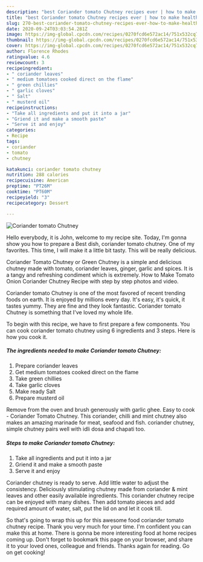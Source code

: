 ```yaml
---
description: "best Coriander tomato Chutney recipes ever | how to make healthy Coriander tomato Chutney"
title: "best Coriander tomato Chutney recipes ever | how to make healthy Coriander tomato Chutney"
slug: 270-best-coriander-tomato-chutney-recipes-ever-how-to-make-healthy-coriander-tomato-chutney
date: 2020-09-24T03:03:54.281Z
image: https://img-global.cpcdn.com/recipes/0270fcd6e572ac14/751x532cq70/coriander-tomato-chutney-recipe-main-photo.jpg
thumbnail: https://img-global.cpcdn.com/recipes/0270fcd6e572ac14/751x532cq70/coriander-tomato-chutney-recipe-main-photo.jpg
cover: https://img-global.cpcdn.com/recipes/0270fcd6e572ac14/751x532cq70/coriander-tomato-chutney-recipe-main-photo.jpg
author: Florence Rhodes
ratingvalue: 4.6
reviewcount: 3
recipeingredient:
- " coriander leaves"
- " medium tomatoes cooked direct on the flame"
- " green chillies"
- " garlic cloves"
- " Salt"
- " musterd oil"
recipeinstructions:
- "Take all ingredients and put it into a jar"
- "Griend it and make a smooth paste"
- "Serve it and enjoy"
categories:
- Recipe
tags:
- coriander
- tomato
- chutney

katakunci: coriander tomato chutney 
nutrition: 288 calories
recipecuisine: American
preptime: "PT26M"
cooktime: "PT60M"
recipeyield: "3"
recipecategory: Dessert

---
```



![Coriander tomato Chutney](https://img-global.cpcdn.com/recipes/0270fcd6e572ac14/751x532cq70/coriander-tomato-chutney-recipe-main-photo.jpg)

Hello everybody, it is John, welcome to my recipe site. Today, I'm gonna show you how to prepare a Best dish, coriander tomato chutney. One of my favorites. This time, I will make it a little bit tasty. This will be really delicious.

Coriander Tomato Chutney or Green Chutney is a simple and delicious chutney made with tomato, coriander leaves, ginger, garlic and spices. It is a tangy and refreshing condiment which is extremely. How to Make Tomato Onion Coriander Chutney Recipe with step by step photos and video.

Coriander tomato Chutney is one of the most favored of recent trending foods on earth. It is enjoyed by millions every day. It's easy, it's quick, it tastes yummy. They are fine and they look fantastic. Coriander tomato Chutney is something that I've loved my whole life.


To begin with this recipe, we have to first prepare a few components. You can cook coriander tomato chutney using 6 ingredients and 3 steps. Here is how you cook it.

<!--inarticleads1-->

##### The ingredients needed to make Coriander tomato Chutney:

1. Prepare  coriander leaves
1. Get  medium tomatoes cooked direct on the flame
1. Take  green chillies
1. Take  garlic cloves
1. Make ready  Salt
1. Prepare  musterd oil


Remove from the oven and brush generously with garlic ghee. Easy to cook - Coriander Tomato Chutney. This coriander, chilli and mint chutney also makes an amazing marinade for meat, seafood and fish. coriander chutney, simple chutney pairs well with idli dosa and chapati too. 

<!--inarticleads2-->

##### Steps to make Coriander tomato Chutney:

1. Take all ingredients and put it into a jar
1. Griend it and make a smooth paste
1. Serve it and enjoy


Coriander chutney is ready to serve. Add little water to adjust the consistency. Deliciously stimulating chutney made from coriander &amp; mint leaves and other easily available ingredients. This coriander chutney recipe can be enjoyed with many dishes. Then add tomato pieces and add required amount of water, salt, put the lid on and let it cook till. 

So that's going to wrap this up for this awesome food coriander tomato chutney recipe. Thank you very much for your time. I'm confident you can make this at home. There is gonna be more interesting food at home recipes coming up. Don't forget to bookmark this page on your browser, and share it to your loved ones, colleague and friends. Thanks again for reading. Go on get cooking!
